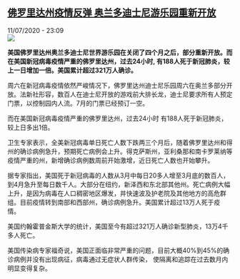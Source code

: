 <!--1594504658000-->
[佛罗里达州疫情反弹  奥兰多迪士尼游乐园重新开放](http://www.rfi.fr//cn/%E4%B8%AD%E5%9B%BD/20200711-%E4%BD%9B%E7%BD%97%E9%87%8C%E8%BE%BE%E5%B7%9E%E7%96%AB%E6%83%85%E5%8F%8D%E5%BC%B9-%E5%A5%A5%E5%85%B0%E5%A4%9A%E8%BF%AA%E5%A3%AB%E5%B0%BC%E6%B8%B8%E4%B9%90%E5%9B%AD%E9%87%8D%E6%96%B0%E5%BC%80%E6%94%BE)
------

<div>11/07/2020 - 23:09</div><img src="https://s.rfi.fr/media/display/b799ad46-c3ba-11ea-934f-005056bf87d6/w:310/p:16x9/2020-07-11T201926Z_384759608_RC28RH9UCHBI_RTRMADP_3_HEALTH-CORONAVIRUS-USA-DISNEY.JPG"><p><strong>美国佛罗里达州奥兰多迪士尼世界游乐园在关闭了四个月之后，部分重新开放。而在美国新冠病毒疫情严重的佛罗里达州，过去24小时, 有188人死于新冠肺炎，较上一日增加一倍。美国累计超过321万人确诊。</strong></p><div class="t-content__body u-clearfix"><div class="m-interstitial"></div><p>周六在新冠病毒疫情依然严峻情况下，佛罗里达州迪士尼乐园周六在奥兰多部分开放。法新社形容，数百人在迪士尼开放的游戏前大排长龙，迪士尼要求所有人预定门票，以控制园内人流。7月的门票已经预订一空。</p><p>而在美国新冠病毒疫情严重的佛罗里达州，过去24小时 有188人死于新冠肺炎，较上日多出1倍。</p><p>卫生专家表示，全美新冠病毒单日死亡人数下跌两三个月后，随着佛罗里达州和得州的确诊病例急升，预期死亡病例会上升。得克萨斯州，亚利桑那和南卡罗莱纳等疫情严重的州，新增确诊病例数周前开始激增，近日死亡人数也开始攀升。</p><p>据专家指出，美国死于新冠病毒的人数从3月中每日20多人增至3月底的数百人，到4月急升至每日数千人。大部分在纽约，新泽西和东北部其他州。死亡病例大幅上升，是因为病毒在人口稠密地区爆发，并快速波及护老院及其他地方的高危群组。目前疫情转到南部和西部州，确诊病例急升。美国累计超过13万人死于疫情。</p><p>美国约翰霍普金斯大学的统计，美国至今有超过321万人确诊新型肺炎，13万4千多人死亡。</p><p>美国传染病专家福奇说，美国正面临非常严重的问题，目前大概40%到45%的确诊病例并没有出现病征，病毒通过无症状人群传染， 使隔离和追踪在过去数月内明显变得复杂。</p><div class="o-self-promo o-self-promo--nl o-self-promo--hidden" data-selfpromo-newsletter></div><div class="o-self-promo o-self-promo--app o-self-promo--hidden" data-selfpromo-app></div></div>
